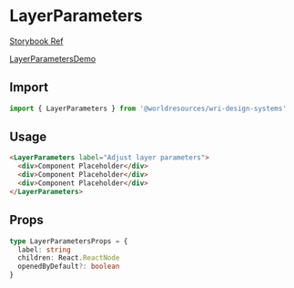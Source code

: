 # LayerParameters

[Storybook Ref](https://wri.github.io/wri-design-systems/?path=/docs/geospatial-legends-layer-parameters--docs)

[LayerParametersDemo](https://github.com/wri/wri-design-systems/blob/main/src/components/Legend/LayerParameters/LayerParametersDemo.tsx)

## Import

```js
import { LayerParameters } from '@worldresources/wri-design-systems'
```

## Usage

```html
<LayerParameters label="Adjust layer parameters">
  <div>Component Placeholder</div>
  <div>Component Placeholder</div>
  <div>Component Placeholder</div>
</LayerParameters>
```

## Props

```ts
type LayerParametersProps = {
  label: string
  children: React.ReactNode
  openedByDefault?: boolean
}
```
